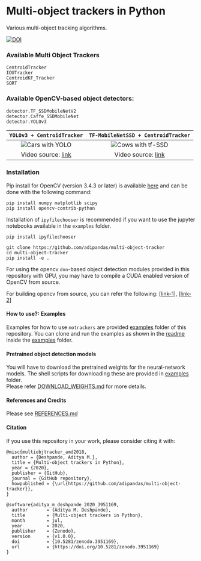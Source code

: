 [cars-yolo-output]: examples/assets/cars.gif "Sample Output with YOLO"
[cows-tf-ssd-output]: examples/assets/cows.gif "Sample Output with SSD"

# Multi-object trackers in Python
Various multi-object tracking algorithms.

[![DOI](https://zenodo.org/badge/148338463.svg)](https://zenodo.org/badge/latestdoi/148338463)

### Available Multi Object Trackers

```
CentroidTracker
IOUTracker
CentroidKF_Tracker
SORT
```

### Available OpenCV-based object detectors:

```
detector.TF_SSDMobileNetV2
detector.Caffe_SSDMobileNet
detector.YOLOv3
```

`YOLOv3 + CentroidTracker` |  `TF-MobileNetSSD + CentroidTracker`
:-------------------------:|:-------------------------:
![Cars with YOLO][cars-yolo-output]  |  ![Cows with tf-SSD][cows-tf-ssd-output]
Video source: [link](https://flic.kr/p/L6qyxj) | Video source: [link](https://flic.kr/p/26WeEWy)


### Installation
Pip install for OpenCV (version 3.4.3 or later) is available [here](https://pypi.org/project/opencv-python/) and can be done with the following command:

```
pip install numpy matplotlib scipy
pip install opencv-contrib-python
```

Installation of `ipyfilechooser` is recommended if you want to use the jupyter notebooks available in the ```examples``` folder.
```
pip install ipyfilechooser
```

```
git clone https://github.com/adipandas/multi-object-tracker
cd multi-object-tracker
pip install -e .
```

For using the opencv `dnn`-based object detection modules provided in this repository with GPU, you may have to compile a CUDA enabled version of OpenCV from source.

For building opencv from source, you can refer the following:
[[link-1](https://docs.opencv.org/master/df/d65/tutorial_table_of_content_introduction.html)],
[[link-2](https://www.pyimagesearch.com/2020/02/03/how-to-use-opencvs-dnn-module-with-nvidia-gpus-cuda-and-cudnn/)]

#### How to use?: Examples

Examples for how to use `motrackers` are provided [examples](./examples/) folder of this repository.
You can clone and run the examples as shown in the [readme](examples/readme.md) inside the [examples](./examples/) folder.

#### Pretrained object detection models

You will have to download the pretrained weights for the neural-network models. 
The shell scripts for downloading these are provided in [examples](examples/) folder.  
Please refer [DOWNLOAD_WEIGHTS.md](DOWNLOAD_WEIGHTS.md) for more details.

#### References and Credits

Please see [REFERENCES.md](REFERENCES.md)

#### Citation

If you use this repository in your work, please consider citing it with:
```
@misc{multiobjtracker_amd2018,
  author = {Deshpande, Aditya M.},
  title = {Multi-object trackers in Python},
  year = {2020},
  publisher = {GitHub},
  journal = {GitHub repository},
  howpublished = {\url{https://github.com/adipandas/multi-object-tracker}},
}
```

```
@software{aditya_m_deshpande_2020_3951169,
  author       = {Aditya M. Deshpande},
  title        = {Multi-object trackers in Python},
  month        = jul,
  year         = 2020,
  publisher    = {Zenodo},
  version      = {v1.0.0},
  doi          = {10.5281/zenodo.3951169},
  url          = {https://doi.org/10.5281/zenodo.3951169}
}
```
